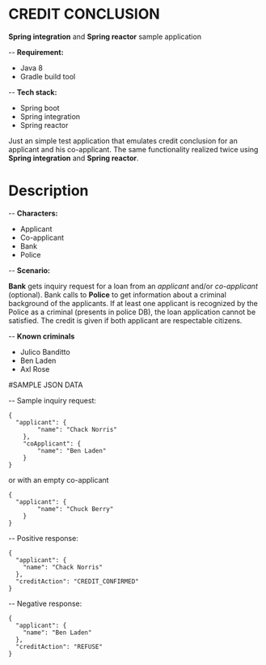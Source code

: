 # CREDIT CONCLUSION

**Spring integration** and **Spring reactor** sample application

-- **Requirement:**
- Java 8
- Gradle build tool

-- **Tech stack:**
- Spring boot
- Spring integration
- Spring reactor


Just an simple test application that emulates credit conclusion for an applicant and his co-applicant.
The same functionality realized twice using **Spring integration** and **Spring reactor**.

# Description

-- **Characters:**
- Applicant
- Co-applicant
- Bank
- Police

-- **Scenario:**

**Bank** gets inquiry request for a loan from an *applicant* and/or *co-applicant* (optional). 
Bank calls to **Police** to get information about a criminal background of the applicants.
If at least one applicant is recognized by the Police as a criminal (presents in police DB), 
the loan application cannot be satisfied.
The credit is given if both applicant are respectable citizens. 

-- **Known criminals**
- Julico Banditto
- Ben Laden
- Axl Rose

#SAMPLE JSON DATA

-- Sample inquiry request:
```
{
  "applicant": {
        "name": "Chack Norris"
    },
    "coApplicant": {
        "name": "Ben Laden"
    }
}
```
or with an empty co-applicant
```
{
  "applicant": {
        "name": "Chuck Berry"
    }
}
```
-- Positive response:
```
{
  "applicant": {
    "name": "Chack Norris"
  },
  "creditAction": "CREDIT_CONFIRMED"
}
```
-- Negative response:
```
{
  "applicant": {
    "name": "Ben Laden"
  },
  "creditAction": "REFUSE"
}
```





